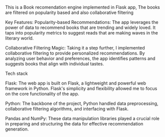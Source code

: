 This is a Book recomendation engine implemented in Flask app,
The books are filtered on popularity based and also collaborative filtering

 Key Features:
Popularity-based Recommendations: The app leverages the power of data to recommend books that are trending and widely loved. It taps into popularity metrics to suggest reads that are making waves in the literary world.

Collaborative Filtering Magic: Taking it a step further, I implemented collaborative filtering to provide personalized recommendations. By analyzing user behavior and preferences, the app identifies patterns and suggests books that align with individual tastes.

Tech stack

Flask: The web app is built on Flask, a lightweight and powerful web framework in Python. Flask's simplicity and flexibility allowed me to focus on the core functionality of the app.

Python: The backbone of the project, Python handled data preprocessing, collaborative filtering algorithms, and interfacing with Flask.

Pandas and NumPy: These data manipulation libraries played a crucial role in preparing and structuring the data for effective recommendation generation.

